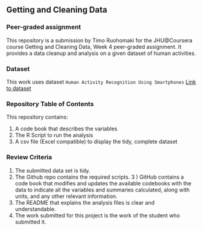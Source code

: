 ## Getting and Cleaning Data
### Peer-graded assignment

This repository is a submission by Timo Ruohomaki for the JHU@Coursera course Getting and Cleaning Data, Week 4 peer-graded assignment.
It provides a data cleanup and analysis on a given dataset of human activities.

### Dataset

This work uses dataset ``Human Activity Recognition Using Smartphones``
[Link to dataset](http://archive.ics.uci.edu/dataset/240/human+activity+recognition+using+smartphones)

### Repository Table of Contents

This repository contains:

1) A code book that describes the variables
2) The R Script to run the analysis
3) A csv file (Excel compatible) to display the tidy, complete dataset

### Review Criteria

1) The submitted data set is tidy. 
2) The Github repo contains the required scripts.
3 ) GitHub contains a code book that modifies and updates the available codebooks with the data to indicate all the variables and summaries calculated, along with units, and any other relevant information.
4) The README that explains the analysis files is clear and understandable.
5) The work submitted for this project is the work of the student who submitted it.
